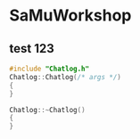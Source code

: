 # SaMuWorkshop
## test 123
```c++
#include "Chatlog.h"
Chatlog::Chatlog(/* args */)
{
}

Chatlog::~Chatlog()
{
}
```
